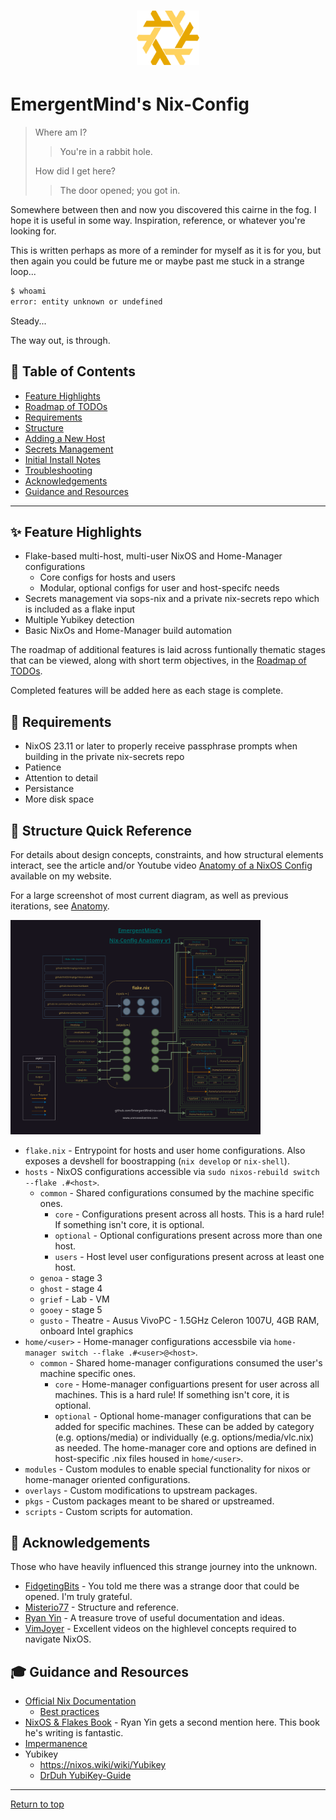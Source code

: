 <div align="center">
<h1>
<img width="100" src="docs/nixos-ascendancy.png" /> <br>
</h1>
</div>

# EmergentMind's Nix-Config

>Where am I?
>>You're in a rabbit hole.
>
>How did I get here?
>>The door opened; you got in.

Somewhere between then and now you discovered this cairne in the fog. I hope it is useful in some way. Inspiration, reference, or whatever you're looking for.

This is written perhaps as more of a reminder for myself as it is for you, but then again you could be future me or maybe past me stuck in a strange loop...

```bash
$ whoami
error: entity unknown or undefined
```

Steady...

The way out, is through.

## :closed_book: Table of Contents

* [Feature Highlights](#sparkles-feature-highlights)
* [Roadmap of TODOs](docs/TODO.md)
* [Requirements](#pill-requirements)
* [Structure](#nut_and_bolt-structure-quick-reference)
* [Adding a New Host](docs/addnewhost.md)
* [Secrets Management](docs/secretsmgmt.md)
* [Initial Install Notes](docs/installnotes.md)
* [Troubleshooting](docs/TROUBLESHOOTING.md)
* [Acknowledgements](#pray-acknowledgements)
* [Guidance and Resources](#mortar_board-guidance-and-resources)

---

## :sparkles: Feature Highlights

* Flake-based multi-host, multi-user NixOS and Home-Manager configurations
  * Core configs for hosts and users
  * Modular, optional configs for user and host-specifc needs
* Secrets management via sops-nix and a private nix-secrets repo which is included as a flake input
* Multiple Yubikey detection
* Basic NixOs and Home-Manager build automation

The roadmap of additional features is laid across funtionally thematic stages that can be viewed, along with short term objectives, in the [Roadmap of TODOs](docs/TODO.md).

Completed features will be added here as each stage is complete.

## :pill: Requirements

* NixOS 23.11 or later to properly receive passphrase prompts when building in the private nix-secrets repo
* Patience
* Attention to detail
* Persistance
* More disk space

## :nut_and_bolt: Structure Quick Reference

For details about design concepts, constraints, and how structural elements interact, see the article and/or Youtube video [Anatomy of a NixOS Config](https://unmovedcentre.com/technology/2024/02/24/anatomy-of-a-nixos-config.html) available on my website.

For a large screenshot of most current diagram, as well as previous iterations, see [Anatomy](docs/anatomy.md).

[<img width="400" src="docs/diagrams/anatomy_v1.png" />](docs/anatomy.md)

* `flake.nix` - Entrypoint for hosts and user home configurations. Also exposes a devshell for boostrapping (`nix develop` or `nix-shell`).
* `hosts` - NixOS configurations accessible via `sudo nixos-rebuild switch --flake .#<host>`.
  * `common` - Shared configurations consumed by the machine specific ones.
    * `core` - Configurations present across all hosts. This is a hard rule! If something isn't core, it is optional.
    * `optional` - Optional configurations present across more than one host.
    * `users` - Host level user configurations present across at least one host.
  * `genoa` - stage 3
  * `ghost` - stage 4
  * `grief` - Lab - VM
  * `gooey` - stage 5
  * `gusto` - Theatre - Ausus VivoPC - 1.5GHz Celeron 1007U, 4GB RAM, onboard Intel graphics
* `home/<user>` - Home-manager configurations accessbile via `home-manager switch --flake .#<user>@<host>`.
  * `common` - Shared home-manager configurations consumed the user's machine specific ones.
    * `core` - Home-manager configuartions present for user across all machines. This is a hard rule! If something isn't core, it is optional.
    * `optional` - Optional home-manager configurations that can be added for specific machines. These can be added by category (e.g. options/media) or individually (e.g. options/media/vlc.nix) as needed.
    The home-manager core and options are defined in host-specific .nix files housed in `home/<user>`.
* `modules` - Custom modules to enable special functionality for nixos or home-manager oriented configurations.
* `overlays` - Custom modifications to upstream packages.
* `pkgs` - Custom packages meant to be shared or upstreamed.
* `scripts` - Custom scripts for automation.

## :pray: Acknowledgements

Those who have heavily influenced this strange journey into the unknown.

* [FidgetingBits](https://github.com/fidgetingbits) - You told me there was a strange door that could be opened. I'm truly grateful.
* [Misterio77](https://github.com/Misterio77) - Structure and reference.
* [Ryan Yin](https://github.com/ryan4yin/nix-config) - A treasure trove of useful documentation and ideas.
* [VimJoyer](https://github.com/vimjoyer) - Excellent videos on the highlevel concepts required to navigate NixOS.

## :mortar_board: Guidance and Resources

* [Official Nix Documentation](https://nix.dev)
  * [Best practices](https://nix.dev/guides/best-practices)
* [NixOS & Flakes Book](https://nixos-and-flakes.thiscute.world/) - Ryan Yin gets a second mention here. This book he's writing is fantastic.
* [Impermanence](https://github.com/nix-community/impermanence)
* Yubikey
  * <https://nixos.wiki/wiki/Yubikey>
  * [DrDuh YubiKey-Guide](https://github.com/drduh/YubiKey-Guide)

---
[Return to top](#emergentminds-nix-config)